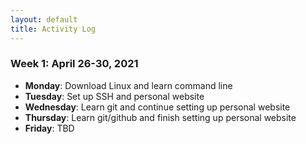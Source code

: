 ```yaml
---
layout: default
title: Activity Log
---
```


### Week 1: April 26-30, 2021

* **Monday**: Download Linux and learn command line
* **Tuesday**: Set up SSH and personal website
* **Wednesday**: Learn git and continue setting up personal website 
* **Thursday**: Learn git/github and finish setting up personal website 
* **Friday**: TBD